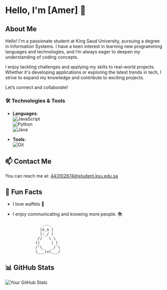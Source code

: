# Hello, I'm [Amer] 👋




## About Me
Hello! I'm a passionate student at King Saud University, pursuing a degree in Information Systems. I have a keen interest in learning new programming languages and technologies, and I’m always eager to deepen my understanding of coding concepts.

I enjoy tackling challenges and applying my skills to real-world projects. Whether it's developing applications or exploring the latest trends in tech, I strive to expand my knowledge and contribute to exciting projects.

Let’s connect and collaborate!

### 🛠️ Technologies & Tools
- **Languages**:  
  ![JavaScript](https://img.shields.io/badge/-JavaScript-F7DF1E?style=flat-square&logo=javascript&logoColor=000000)  
  ![Python](https://img.shields.io/badge/-Python-3776AB?style=flat-square&logo=python&logoColor=ffffff)  
  ![Java](https://img.shields.io/badge/-Java-007396?style=flat-square&logo=java&logoColor=ffffff)
  
- **Tools**:  
  ![Git](https://img.shields.io/badge/-Git-F05032?style=flat-square&logo=git&logoColor=ffffff)  




## 📫 Contact Me
You can reach me at: [443102874@student.ksu.edu.sa](mailto:443102874@student.ksu.edu.sa)

## 🎉 Fun Facts
- I love waffels 🧇
- I enjoy communicating and knowing more people. 📚

                   .--.
                  |o_o |
                  |:_/ |
                 //   \ \
                (|     | )
                /'\_   _/`\
                \___)=(___/

## 📊 GitHub Stats
![Your GitHub Stats](https://github-readme-stats.vercel.app/api?username=yourusername&show_icons=true&theme=radical)
